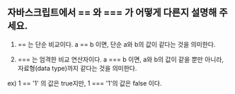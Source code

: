자바스크립트에서 == 와 === 가 어떻게 다른지 설명해 주세요.
----

1. == 는 단순 비교이다.
   a == b 이면, 단순 a와 b의 값이 같다는 것을 의미한다.

2. === 는 엄격한 비교 연산자이다.
   a === b 이면, a와 b의 값이 같을 뿐만 아니라, 자료형(data type)까지 같다는 것을 의미한다.


ex) 1 == '1' 의 값은 true지만, 1 === '1'의 값은 false 이다.

